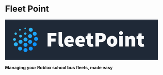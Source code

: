 # Fleet Point
![Logo Wide](/FleetPointWide.png)

**Managing your Roblox school bus fleets, made easy**
